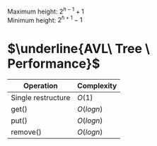 Maximum height: $2^{h-1}+1$ <br/>
Minimum height: $2^{h+1}-1$ <br/>


# $\underline{AVL\ Tree \ Performance\}$ <br/>
| Operation                     | Complexity |
|-------------------------------|------------|
| Single restructure                 | $O(1)$       |
| get()                 | $O(logn)$       |
| put()                 | $O(logn)$       |
| remove()                 | $O(logn)$       |

